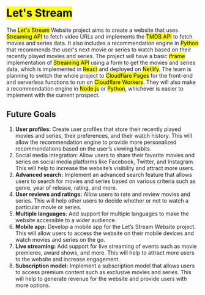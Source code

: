 # <mark style="background-color: #FFFF00">Let's Stream</mark>

The <mark style="background-color: #FFFF00">Let's Stream</mark> Website project aims to create a website that uses <mark style="background-color: #FFFF00">Streaming API</mark> to fetch video URLs and implements the <mark style="background-color: #FFFF00">TMDB API</mark> to fetch movies and series data. It also includes a recommendation engine in <mark style="background-color: #FFFF00">Python</mark> that recommends the user's next movie or series to watch based on their recently played movies and series. The project will have a basic <mark style="background-color: #FFFF00">iframe</mark> implementation of <mark style="background-color: #FFFF00">Streaming API</mark> using a form to get the movies and series data, which is implemented in <mark style="background-color: #FFFF00">React</mark> and deployed on <mark style="background-color: #FFFF00">Netlify</mark>. The team is planning to switch the whole project to <mark style="background-color: #FFFF00">Cloudflare Pages</mark> for the front-end and serverless functions to run on <mark style="background-color: #FFFF00">Cloudflare Workers</mark>. They will also make a recommendation engine in <mark style="background-color: #FFFF00">Node.js</mark> or <mark style="background-color: #FFFF00">Python</mark>, whichever is easier to implement with the current prospect.

## Future Goals

1. **User profiles:** Create user profiles that store their recently played movies and series, their preferences, and their watch history. This will allow the recommendation engine to provide more personalized recommendations based on the user’s viewing habits.
2. Social media integration: Allow users to share their favorite movies and series on social media platforms like Facebook, Twitter, and Instagram. This will help to increase the website’s visibility and attract more users.
3. **Advanced search:** Implement an advanced search feature that allows users to search for movies and series based on various criteria such as genre, year of release, rating, and more.
4. **User reviews and ratings:** Allow users to rate and review movies and series. This will help other users to decide whether or not to watch a particular movie or series.
5. **Multiple languages:** Add support for multiple languages to make the website accessible to a wider audience.
6. **Mobile app:** Develop a mobile app for the Let’s Stream Website project. This will allow users to access the website on their mobile devices and watch movies and series on the go.
7. **Live streaming:** Add support for live streaming of events such as movie premieres, award shows, and more. This will help to attract more users to the website and increase engagement.
8. **Subscription model:** Implement a subscription model that allows users to access premium content such as exclusive movies and series. This will help to generate revenue for the website and provide users with more options.

